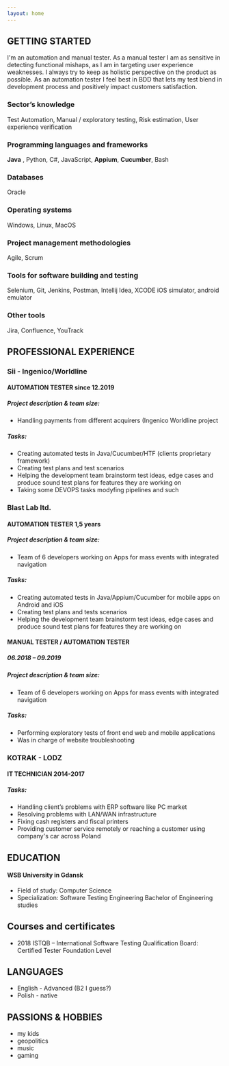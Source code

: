 ```yaml
---
layout: home
---
```


## GETTING STARTED

I'm an automation and manual tester. As a manual tester I am as sensitive in detecting functional mishaps, as I am in targeting user experience weaknesses. I always try to keep as holistic perspective on the product as possible. As an automation tester I feel best in BDD that lets my test blend in development process and positively impact customers satisfaction.


### Sector’s knowledge
Test Automation, Manual / exploratory testing, Risk estimation, User experience verification

### Programming languages and frameworks
**Java** , Python, C#, JavaScript, **Appium**, **Cucumber**, Bash

### Databases

Oracle

### Operating systems
Windows, Linux, MacOS
### Project management methodologies
Agile, Scrum
### Tools for software building and testing
Selenium, Git, Jenkins, Postman, Intellij Idea, XCODE iOS simulator, android emulator
### Other tools
Jira, Confluence, YouTrack

## PROFESSIONAL EXPERIENCE

### Sii - Ingenico/Worldline

#### AUTOMATION TESTER since 12.2019

##### Project description & team size:

- Handling payments from different acquirers (Ingenico Worldline project
##### Tasks:

- Creating automated tests in Java/Cucumber/HTF (clients proprietary framework)
- Creating test plans and test scenarios
- Helping the development team brainstorm test ideas, edge cases and produce sound test plans for features they are working on
- Taking some DEVOPS tasks modyfing pipelines and such

### Blast Lab ltd.

#### AUTOMATION TESTER 1,5 years

##### Project description & team size:

-	Team of 6 developers working on Apps for mass events with integrated navigation
##### Tasks:

- Creating automated tests in Java/Appium/Cucumber for mobile apps on Android and iOS
- Creating test plans and tests scenarios
- Helping the development team brainstorm test ideas, edge cases and produce sound test plans for features they are working on
#### MANUAL TESTER / AUTOMATION TESTER

##### 06.2018 – 09.2019

##### Project description & team size:

- Team of 6 developers working on Apps for mass events with integrated navigation

##### Tasks:

- Performing exploratory tests of front end web and mobile applications
- Was in charge of website troubleshooting

### KOTRAK - LODZ

#### IT TECHNICIAN 2014-2017

##### Tasks:

- Handling client’s problems with ERP software like PC market
- Resolving problems with LAN/WAN infrastructure
- Fixing cash registers and fiscal printers
- Providing customer service remotely or reaching a customer using company's car across Poland

## EDUCATION

#### WSB University in Gdansk

- Field of study: Computer Science
- Specialization: Software Testing Engineering Bachelor of Engineering studies

## Courses and certificates

- 2018 ISTQB – International Software Testing Qualification Board: Certified Tester Foundation Level


## LANGUAGES

- English - Advanced (B2 I guess?)
- Polish - native

## PASSIONS & HOBBIES

- my kids
- geopolitics
- music
- gaming


